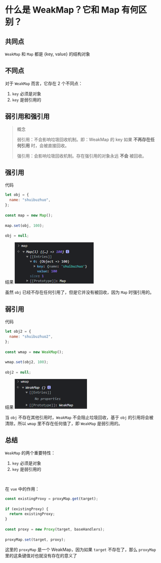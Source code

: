 # 什么是 WeakMap？它和 Map 有何区别？

## 共同点

`WeakMap` 和 `Map` 都是 {key, value} 的结构对象

## 不同点

对于 `WeakMap` 而言，它存在 2 个不同点：

1. `key` 必须是对象
2. `key` 是弱引用的

## 弱引用和强引用

> 概念
>
> 弱引用：不会影响垃圾回收机制。即：WeakMap 的 key 如果 **不再存在任何引用** 时，会被直接回收。
>
> 强引用：会影响垃圾回收机制。存在强引用的对象永远 **不会** 被回收。

## 强引用

代码

```js
let obj = {
  name: "shuibuzhuo",
};

const map = new Map();

map.set(obj, 100);

obj = null;
```

结果
![强引用](./强引用.png)

虽然 `obj` 已经不存在任何引用了，但是它并没有被回收，因为 `Map` 时强引用的。

## 弱引用

代码

```js
let obj2 = {
  name: "shuibuzhuo2",
};

const wmap = new WeakMap();

wmap.set(obj2, 100);

obj2 = null;
```

结果
![弱引用](./弱引用.png)

当 `obj` 不存在其他引用时，`WeakMap` 不会阻止垃圾回收，基于 `obj` 的引用将会被清除，所以 `wmap` 里不存在任何值了，即 `WeakMap` 是弱引用的。

## 总结

`WeakMap` 的两个重要特性：

1. `key` 必须是对象
2. `key` 是弱引用的

<br>

在 `vue` 中的作用：

```js
const existingProxy = proxyMap.get(target);

if (existingProxy) {
  return existingProxy;
}

const proxy = new Proxy(target, baseHandlers);

proxyMap.set(target, proxy);
```

这里的 `proxyMap` 是一个 WeakMap，因为如果 `target` 不存在了，那么 `proxyMap` 里的这条键值对也就没有存在的意义了
